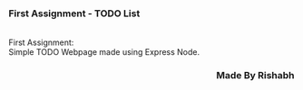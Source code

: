### First Assignment - TODO List
<br>
First Assignment:<br>
Simple TODO Webpage made using Express Node.
<h3 align="right">Made By Rishabh</h3>
